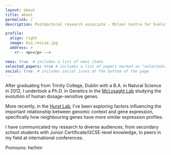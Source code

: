 ```yaml
---
layout: about
title: about
permalink: /
description: Postdoctoral research associate - Milner Centre for Evolution, University of Bath, UK

profile:
  align: right
  image: bio_resize.jpg
  address: >
    <!-- <p></p> -->

news: true  # includes a list of news items
selected_papers: true # includes a list of papers marked as "selected={true}"
social: true  # includes social icons at the bottom of the page
---
```


After graduating from Trinity College, Dublin with a B.A. in Natural Science in 2012, I undertook a Ph.D. in Genetics in the [McLysaght Lab](http://www.gen.tcd.ie/molevol/) studying the evolution of human dosage-sensitive genes.

More recently, in the [Hurst Lab](https://people.bath.ac.uk/bssldh/LaurenceDHurst/Home.html), I’ve been exploring factors influencing the important relationship between genomic context and gene expression, specifically how neighbouring genes have more similar expression profiles.

I have communicated my research to diverse audiences, from secondary school students with Junior Certificate/GCSE-level knowledge, to peers in my field at international conferences.

Pronouns: he/him
